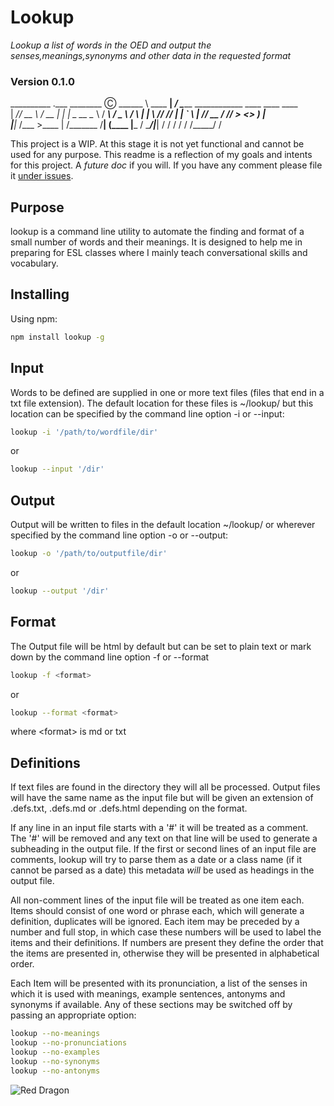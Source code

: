 # Lookup
_Lookup a list of words in the OED and output the senses,meanings,synonyms and other data in the requested format_

### Version 0.1.0

  __________           .___ ________ Ⓒ
  \______   \ ____   __| _/ \______ \____________    ____   ____   ____  
   |       _// __ \ / __ |   |    |  \_  __ \__  \  / ___\ /  _ \ /    \ 
   |    |   \  ___// /_/ |   |    `   \  | \// __ \/ /_/  >  <_> )   |  \
   |____|_  /\___  >____ |  /_______  /__|  (____  |___  / \____/|___|  /
          \/     \/     \/          \/           \/_____/             \/ 

This project is a WIP.  At this stage it is not yet functional and cannot be used for any purpose.  This readme is a reflection of my goals and intents for this project.  A _future doc_ if you will.  If you have any comment please file it [under issues](https://github.com/flurbius/lookup/issues/).

## Purpose

lookup is a command line utility to automate the finding and format of a small number of words and their meanings.  It is designed to help me in preparing for ESL classes where I mainly teach conversational skills and vocabulary.


## Installing

Using npm:

```bash
npm install lookup -g
```

## Input

Words to be defined are supplied in one or more text files (files that end in a txt file extension).  The default location for these files is ~/lookup/ but this location can be specified by the command line option -i or --input: 

```bash
lookup -i '/path/to/wordfile/dir' 
```
or
```bash
lookup --input '/dir'
```

## Output

Output will be written to files in the default location ~/lookup/ or wherever specified by the command line option -o or --output:

```bash
lookup -o '/path/to/outputfile/dir' 
```
or
```bash
lookup --output '/dir'
```

## Format

The Output file will be html by default but can be set to plain text or mark down by the command line option -f or --format

```bash
lookup -f <format>
```
or
```bash
lookup --format <format>
```
where \<format> is md or txt

## Definitions

If text files are found in the directory they will all be processed.  Output files will have the same name as the input file but will be given an extension of .defs.txt, .defs.md or .defs.html depending on the format.

If any line in an input file starts with a '#' it will be treated as a comment.  The '#' will be removed and any text on that line will be used to generate a subheading in the output file.  If the first or second lines of an input file are comments, lookup will try to parse them as a date or a class name (if it cannot be parsed as a date) this metadata _will_ be used as headings in the output file.  

All non-comment lines of the input file will be treated as one item each. Items should consist of one word or phrase each, which will generate a definition, duplicates will be ignored.  Each item may be preceded by a number and full stop, in which case these numbers will be used to label the items and their definitions.  If numbers are present they define the order that the items are presented in, otherwise they will be presented in alphabetical order. 

Each Item will be presented with its pronunciation, a list of the senses in which it is used with meanings, example sentences, antonyms and synonyms if available.  Any of these sections may be switched off by passing an appropriate option:

```bash
lookup --no-meanings
lookup --no-pronunciations
lookup --no-examples
lookup --no-synonyms
lookup --no-antonyms
```
![Red Dragon](http://github.com/flurbius/lookup/red-dragon.png)